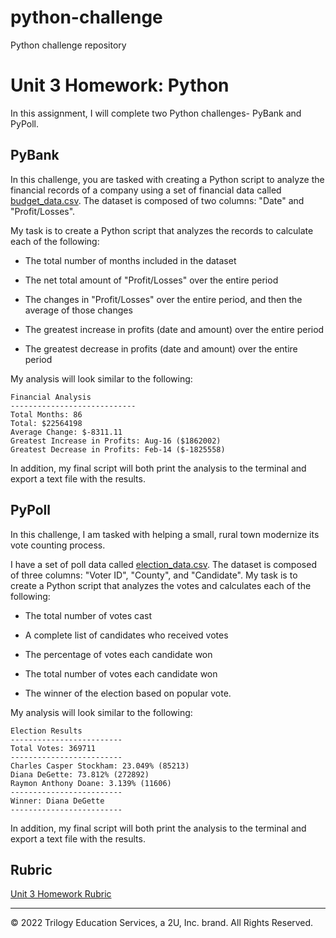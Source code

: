 # python-challenge
Python challenge repository
# Unit 3 Homework: Python

In this assignment, I will complete two Python challenges- PyBank and PyPoll. 

## PyBank

In this challenge, you are tasked with creating a Python script to analyze the financial records of a company using a set of financial data called [budget_data.csv](PyBank/Resources/budget_data.csv). The dataset is composed of two columns: "Date" and "Profit/Losses".

My task is to create a Python script that analyzes the records to calculate each of the following:

* The total number of months included in the dataset

* The net total amount of "Profit/Losses" over the entire period

* The changes in "Profit/Losses" over the entire period, and then the average of those changes

* The greatest increase in profits (date and amount) over the entire period

* The greatest decrease in profits (date and amount) over the entire period

My analysis will look similar to the following:

  ```text
  Financial Analysis
  ----------------------------
  Total Months: 86
  Total: $22564198
  Average Change: $-8311.11
  Greatest Increase in Profits: Aug-16 ($1862002)
  Greatest Decrease in Profits: Feb-14 ($-1825558)
  ```

In addition, my final script will both print the analysis to the terminal and export a text file with the results.

## PyPoll

In this challenge, I am tasked with helping a small, rural town modernize its vote counting process.

I have a set of poll data called [election_data.csv](PyPoll/Resources/election_data.csv). The dataset is composed of three columns: "Voter ID", "County", and "Candidate". My task is to create a Python script that analyzes the votes and calculates each of the following:

* The total number of votes cast

* A complete list of candidates who received votes

* The percentage of votes each candidate won

* The total number of votes each candidate won

* The winner of the election based on popular vote.

My analysis will look similar to the following:


  ```text
  Election Results
  -------------------------
  Total Votes: 369711
  -------------------------
  Charles Casper Stockham: 23.049% (85213)
  Diana DeGette: 73.812% (272892)
  Raymon Anthony Doane: 3.139% (11606)
  -------------------------
  Winner: Diana DeGette
  -------------------------
  ```

In addition, my final script will both print the analysis to the terminal and export a text file with the results.


## Rubric

[Unit 3 Homework Rubric](https://docs.google.com/document/d/1Q5ZnMUD12NvbElOgE3a_lcahuRZdv83aDu9VtXZRiGg/edit?usp=sharing)

- - -

© 2022 Trilogy Education Services, a 2U, Inc. brand. All Rights Reserved.
